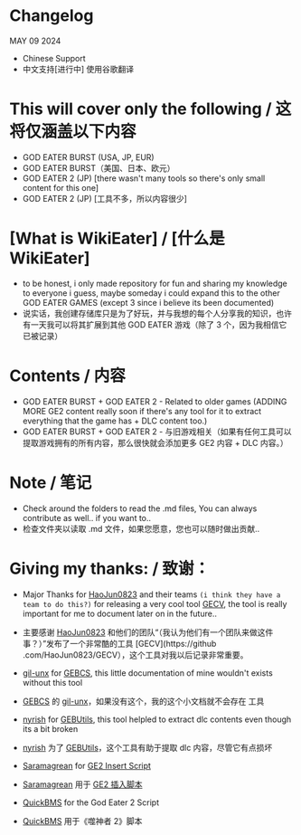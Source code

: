 # Changelog
MAY 09 2024
- Chinese Support 
- 中文支持[进行中] 使用谷歌翻译


# This will cover only the following / 这将仅涵盖以下内容
- GOD EATER BURST (USA, JP, EUR)
- GOD EATER BURST（美国、日本、欧元）
- GOD EATER 2 (JP) [there wasn't many tools so there's only small content for this one] 
- GOD EATER 2 (JP) [工具不多，所以内容很少]



# [What is WikiEater] / [什么是 WikiEater]
- to be honest, i only made repository for fun and sharing my knowledge to everyone i guess, maybe someday i could expand this to the other GOD EATER GAMES (except 3 since i believe its been documented)
- 说实话，我创建存储库只是为了好玩，并与我想的每个人分享我的知识，也许有一天我可以将其扩展到其他 GOD EATER 游戏（除了 3 个，因为我相信它已被记录）


# Contents / 内容
- GOD EATER BURST + GOD EATER 2 - Related to older games (ADDING MORE GE2 content really soon if there's any tool for it to extract everything that the game has + DLC content too.)
- GOD EATER BURST + GOD EATER 2 - 与旧游戏相关（如果有任何工具可以提取游戏拥有的所有内容，那么很快就会添加更多 GE2 内容 + DLC 内容。）



# Note / 笔记
- Check around the folders to read the .md files, You can always contribute as well.. if you want to.. 
- 检查文件夹以读取 .md 文件，如果您愿意，您也可以随时做出贡献..


# Giving my thanks: / 致谢：
- Major Thanks for [HaoJun0823](https://github.com/HaoJun0823) and their teams `(i think they have a team to do this?)` for releasing a very cool tool [GECV](https://github.com/HaoJun0823/GECV), the tool is really important for me to document later on in the future..
- 主要感谢 [HaoJun0823](https://github.com/HaoJun0823) 和他们的团队“（我认为他们有一个团队来做这件事？）”发布了一个非常酷的工具 [GECV](https://github .com/HaoJun0823/GECV），这个工具对我以后记录非常重要。


- [gil-unx](https://github.com/gil-unx) for [GEBCS](https://github.com/gil-unx/GEBCS), this little documentation of mine wouldn't exists without this tool
- [GEBCS](https://github.com/gil-unx/GEBCS) 的 [gil-unx](https://github.com/gil-unx)，如果没有这个，我的这个小文档就不会存在 工具


- [nyrish](https://github.com/nyirsh) for [GEBUtils](https://github.com/nyirsh/GEBUtils), this tool helpled to extract dlc contents even though its a bit broken
- [nyrish](https://github.com/nyirsh) 为了 [GEBUtils](https://github.com/nyirsh/GEBUtils)，这个工具有助于提取 dlc 内容，尽管它有点损坏


- [Saramagrean](https://github.com/Saramagrean) for [GE2 Insert Script](https://github.com/Saramagrean/GE2-insert-script-tool)
- [Saramagrean](https://github.com/Saramagrean) 用于 [GE2 插入脚本](https://github.com/Saramagrean/GE2-insert-script-tool)


- [QuickBMS](https://aluigi.altervista.org/quickbms.htm) for the God Eater 2 Script
- [QuickBMS](https://aluigi.altervista.org/quickbms.htm) 用于《噬神者 2》脚本